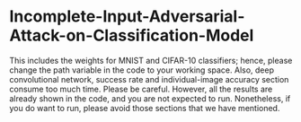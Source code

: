 # Incomplete-Input-Adversarial-Attack-on-Classification-Model
This includes the weights for MNIST and CIFAR-10 classifiers; hence, please change the path variable in the code to your working space. Also, deep convolutional network, success rate and individual-image accuracy section consume too much time. Please be careful. However, all the results are already shown in the code, and you are not expected to run. Nonetheless, if you do want to run, please avoid those sections that we have mentioned.
